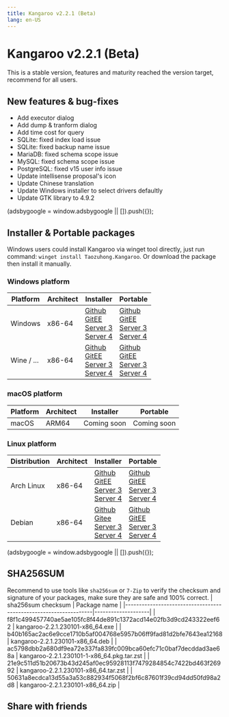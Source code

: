 ```yaml
---
title: Kangaroo v2.2.1 (Beta)
lang: en-US
---
```


# Kangaroo v2.2.1 (Beta)
This is a stable version, features and maturity reached the version target, recommend for all users. 

## New features & bug-fixes
- Add executor dialog
- Add dump & tranform dialog
- Add time cost for query
- SQLite: fixed index load issue
- SQLite: fixed backup name issue
- MariaDB: fixed schema scope issue
- MySQL: fixed schema scope issue
- PostgreSQL: fixed v15 user info issue
- Update intellisense proposal's icon
- Update Chinese translation
- Update Windows installer to select drivers defaultly
- Update GTK library to 4.9.2

<div>
    <script2 type="text/javascript" async="true" src="https://pagead2.googlesyndication.com/pagead/js/adsbygoogle.js" />
    <ins class="adsbygoogle"
        style="display:block; text-align:center;"
        data-ad-layout="in-article"
        data-ad-format="fluid"
        data-ad-client="ca-pub-3975819313740938"
        data-ad-slot="6760827895"></ins>
    <script2 type="text/javascript">
        (adsbygoogle = window.adsbygoogle || []).push({});
    </script2>
</div>

## Installer & Portable packages <Badge text="link expired" type="warning"/>
Windows users could install Kangaroo via winget tool directly, just run command: `winget install Taozuhong.Kangaroo`. Or download the package then install it manually.

### Windows platform
| Platform          | Architect         | Installer         | Portable          |
|-------------------|-------------------|-------------------|-------------------|
| Windows           | x86-64            |[Github](https://github.com/dbkangaroo/kangaroo/releases/download/v2.2.1.230101/kangaroo-2.2.1.230101-x86_64.exe) <br/> [GitEE](https://gitee.com/dbkangaroo/kangaroo/releases/download/v2.2.1.230101/kangaroo-2.2.1.230101-x86_64.exe) <br/> [Server 3](https://kangaroo.awaysoft.com/downloads/v2.2.1.230101/kangaroo-2.2.1.230101-x86_64.exe) <br/> [Server 4](https://d4.injdk.cn/dbkangaroo/v2.2.1.230101/kangaroo-2.2.1.230101-x86_64.exe) | [Github](https://github.com/dbkangaroo/kangaroo/releases/download/v2.2.1.230101/kangaroo-2.2.1.230101-x86_64.zip) <br/> [GitEE](https://gitee.com/dbkangaroo/kangaroo/releases/download/v2.2.1.230101/kangaroo-2.2.1.230101-x86_64.zip) <br/>[Server 3](https://kangaroo.awaysoft.com/downloads/v2.2.1.230101/kangaroo-2.2.1.230101-x86_64.zip) <br/> [Server 4](https://d4.injdk.cn/dbkangaroo/v2.2.1.230101/kangaroo-2.2.1.230101-x86_64.zip) |
| Wine / ...        | x86-64            |[Github](https://github.com/dbkangaroo/kangaroo/releases/download/v2.2.1.230101/kangaroo-2.2.1.230101-x86_64.exe) <br/> [GitEE](https://gitee.com/dbkangaroo/kangaroo/releases/download/v2.2.1.230101/kangaroo-2.2.1.230101-x86_64.exe) <br/> [Server 3](https://kangaroo.awaysoft.com/downloads/v2.2.1.230101/kangaroo-2.2.1.230101-x86_64.exe) <br/> [Server 4](https://d4.injdk.cn/dbkangaroo/v2.2.1.230101/kangaroo-2.2.1.230101-x86_64.exe) | [Github](https://github.com/dbkangaroo/kangaroo/releases/download/v2.2.1.230101/kangaroo-2.2.1.230101-x86_64.zip) <br/> [GitEE](https://gitee.com/dbkangaroo/kangaroo/releases/download/v2.2.1.230101/kangaroo-2.2.1.230101-x86_64.zip) <br/>[Server 3](https://kangaroo.awaysoft.com/downloads/v2.2.1.230101/kangaroo-2.2.1.230101-x86_64.zip) <br/> [Server 4](https://d4.injdk.cn/dbkangaroo/v2.2.1.230101/kangaroo-2.2.1.230101-x86_64.zip) |


### macOS platform
| Platform          | Architect         | Installer         | Portable          |
|-------------------|-------------------|-------------------|-------------------|
| macOS             | ARM64             | Coming soon       | Coming soon       |


### Linux platform
| Distribution      | Architect         | Installer         | Portable          |
|-------------------|-------------------|-------------------|-------------------|
| Arch Linux        | x86-64            | [Github](https://github.com/dbkangaroo/kangaroo/releases/download/v2.2.1.230101/kangaroo-2.2.1.230101-1-x86_64.pkg.tar.zst) <br/> [GitEE](https://gitee.com/dbkangaroo/kangaroo/releases/download/v2.2.1.230101/kangaroo-2.2.1.230101-1-x86_64.pkg.tar.zst) <br/>[Server 3](https://kangaroo.awaysoft.com/downloads/v2.2.1.230101/kangaroo-2.2.1.230101-1-x86_64.pkg.tar.zst) <br/> [Server 4](https://d4.injdk.cn/dbkangaroo/v2.2.1.230101/kangaroo-2.2.1.230101-1-x86_64.pkg.tar.zst) | [Github](https://github.com/dbkangaroo/kangaroo/releases/download/v2.2.1.230101/kangaroo-2.2.1.230101-x86_64.tar.zst) <br/> [GitEE](https://gitee.com/dbkangaroo/kangaroo/releases/download/v2.2.1.230101/kangaroo-2.2.1.230101-x86_64.tar.zst) <br/>[Server 3](https://kangaroo.awaysoft.com/downloads/v2.2.1.230101/kangaroo-2.2.1.230101-x86_64.tar.zst) <br/> [Server 4](https://d4.injdk.cn/dbkangaroo/v2.2.1.230101/kangaroo-2.2.1.230101-x86_64.tar.zst) |
| Debian            | x86-64            | [Github](https://github.com/dbkangaroo/kangaroo/releases/download/v2.2.1.230101/kangaroo-2.2.1.230101-x86_64.deb) <br/>[Gitee](https://gitee.com/dbkangaroo/kangaroo/releases/download/v2.2.1.230101/kangaroo-2.2.1.230101-x86_64.deb) <br/>[Server 3](https://kangaroo.awaysoft.com/downloads/v2.2.1.230101/kangaroo-2.2.1.230101-x86_64.deb) <br/>[Server 4](https://d4.injdk.cn/dbkangaroo/v2.2.1.230101/kangaroo-2.2.1.230101-x86_64.deb) | [Github](https://github.com/dbkangaroo/kangaroo/releases/download/v2.2.1.230101/kangaroo-2.2.1.230101-x86_64.tar.zst) <br/>[GitEE](https://gitee.com/dbkangaroo/kangaroo/releases/download/v2.2.1.230101/kangaroo-2.2.1.230101-x86_64.tar.zst) <br/>[Server 3](https://kangaroo.awaysoft.com/downloads/v2.2.1.230101/kangaroo-2.2.1.230101-x86_64.tar.zst) <br/>[Server 4](https://d4.injdk.cn/dbkangaroo/v2.2.1.230101/kangaroo-2.2.1.230101-x86_64.tar.zst) |


<div>
    <script2 type="text/javascript" async="true" src="https://pagead2.googlesyndication.com/pagead/js/adsbygoogle.js" />
    <ins class="adsbygoogle"
        style="display:block; text-align:center;"
        data-ad-layout="in-article"
        data-ad-format="fluid"
        data-ad-client="ca-pub-3975819313740938"
        data-ad-slot="6760827895"></ins>
    <script2 type="text/javascript">
        (adsbygoogle = window.adsbygoogle || []).push({});
    </script2>
</div>

## SHA256SUM
Recommend to use tools like `sha256sum` or `7-Zip` to verify the checksum and signature of your packages, make sure they are safe and 100% correct.
| sha256sum checksum                                               | Package name       |
|------------------------------------------------------------------|--------------------|
| f8f1c499457740ae5ae105fc8f44de891c1372acd14e02fb3d9cd243322eef62 | kangaroo-2.2.1.230101-x86_64.exe           |
| b40b165ac2ac6e9cce1710b5af004768e5957b06ff9fad81d2bfe7643ea12168 | kangaroo-2.2.1.230101-x86_64.deb           |
| ac5798dbb2a680df9ea72e337fa839fc009bca60efc71c0baf7decddad3ae68a | kangaroo-2.2.1.230101-1-x86_64.pkg.tar.zst |
| 21e9c511d51b20673b43d245af0ec95928113f7479284854c7422bd463f26992 | kangaroo-2.2.1.230101-x86_64.tar.zst       |
| 50631a8ecdca13d55a3a53c882934f5068f2bf6c87601f39cd94dd50fd98a2d8 | kangaroo-2.2.1.230101-x86_64.zip           |


## Share with friends
<social-share :networks="['facebook', 'twitter', 'whatsapp', 'telegram', 'linkedin', 'reddit', 'line', 'skype', 'pinterest']" />
